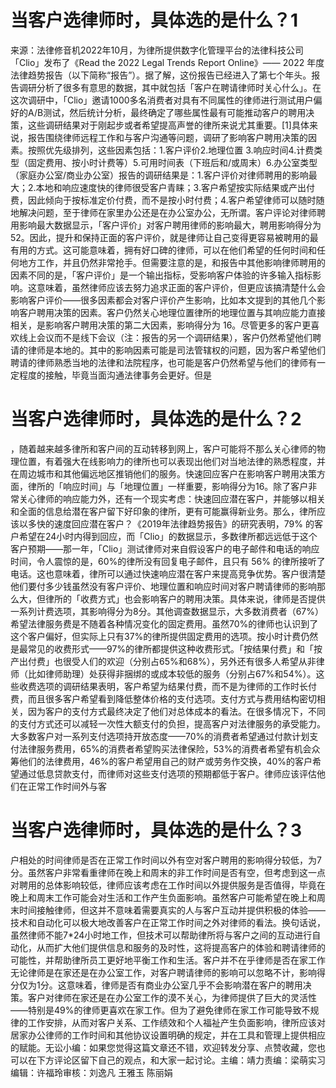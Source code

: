 # 当客户选律师时，具体选的是什么？1

来源：法律修音机2022年10月，为律所提供数字化管理平台的法律科技公司「Clio」发布了《Read the 2022 Legal Trends Report Online》—— 2022 年度法律趋势报告（以下简称“报告”）。据了解，这份报告已经进入了第七个年头。报告调研分析了很多有意思的数据，其中就包括「客户在聘请律师时关心什么」。在这次调研中，「Clio」邀请1000多名消费者对具有不同属性的律师进行测试用户偏好的A/B测试，然后统计分析，最终确定了哪些属性最有可能推动客户的聘用决策，这些调研结果对于刚起步或者希望提高声誉的律所来说尤其重要。[1]具体来说，报告围绕律师远程工作和与客户沟通等问题，调研了影响客户聘用决策的因素。按照优先级排列，这些因素包括：1.客户评价2.地理位置 3.响应时间4.计费类型（固定费用、按小时计费等）5.可用时间表（下班后和/或周末）6.办公室类型（家庭办公室/商业办公室）报告的调研结果是：1.客户评价对律师聘用的影响最大；2.本地和响应速度快的律师很受客户青睐；3.客户希望按实际结果或产出付费，因此倾向于按标准定价付费，而不是按小时付费；4.客户希望律师可以随时随地解决问题，至于律师在家里办公还是在办公室办公，无所谓。客户评论对律师聘用影响最大数据显示，「客户评价」对客户聘用律师的影响最大，聘用影响得分为52。因此，提升和保持正面的客户评价，就是律师让自己变得更容易被聘用的最有用的方式。这可能意味着，拥有好口碑的律师，可以在他们希望的任何时间和任何地方工作，并且仍然非常抢手。但需要注意的是，和报告中其他影响律师聘用的因素不同的是，「客户评价」是一个输出指标，受影响客户体验的许多输入指标影响。这意味着，虽然律师应该去努力追求正面的客户评价，但更应该搞清楚什么会影响客户评价——很多因素都会对客户评价产生影响，比如本文提到的其他几个影响客户聘用决策的因素。客户仍然关心地理位置律所的地理位置与其响应能力直接相关，是影响客户聘用决策的第二大因素，影响得分为 16。尽管更多的客户更喜欢线上会议而不是线下会议（注：报告的另一个调研结果），客户仍然希望他们聘请的律师是本地的。其中的影响因素可能是司法管辖权的问题，因为客户希望他们聘请的律师熟悉当地的法律和法院程序，也可能是客户仍然希望与他们的律师有一定程度的接触，毕竟当面沟通法律事务会更好。但是

# 当客户选律师时，具体选的是什么？2

，随着越来越多律所和客户间的互动转移到网上，客户可能将不那么关心律师的物理位置，有着强大在线影响力的律所也可以表现出他们对当地法律的熟悉程度，并在周边城市和其他偏远地区推销他们的服务。快速回应客户在影响客户聘用决策方面，律所的「响应时间」与「地理位置」一样重要，影响得分为16。除了客户非常关心律师的响应能力外，还有一个现实考虑：快速回应潜在客户，并能够以相关和全面的信息给潜在客户留下好印象的律所，更有可能赢得新业务。那么，律所应该以多快的速度回应潜在客户？《2019年法律趋势报告》的研究表明，79% 的客户希望在24小时内得到回应，而「Clio」的数据显示，多数律所都远远低于这个客户预期——那一年，「Clio」测试律师对来自假设客户的电子邮件和电话的响应时间，令人震惊的是，60%的律所没有回复电子邮件，且只有 56% 的律所接听了电话。这也意味着，律所可以通过快速响应潜在客户来提高竞争优势。客户很清楚他们要付多少钱虽然没有客户评价、地理位置和响应时间对客户聘请律师的影响那么大，但律所的「收费方式」也会影响客户的聘用决策。具体来说，律师是否提供一系列计费选项，其影响得分为8分。其他调查数据显示，大多数消费者（67%）希望法律服务费是不随着各种情况变化的固定费用。虽然70%的律师也认识到了这个客户偏好，但实际上只有37%的律所提供固定费用的选项。按小时计费仍然是最常见的收费形式——97%的律所都提供这种收费形式。「按结果付费」和「按产出付费」也很受人们的欢迎（分别占65%和68%），另外还有很多人希望从非律师（比如律师助理）处获得非捆绑的或成本较低的服务（分别占67%和54%）。这些收费选项的调研结果表明，客户希望为结果付费，而不是为律师的工作时长付费，而且很多客户希望看到降低整体价格的支付选项。支付方式与费用结构密切相关，因为客户的支付方式最终决定了他们对总体成本的看法。在很多情况下，不同的支付方式还可以减轻一次性大额支付的负担，提高客户对法律服务的承受能力。大多数客户对一系列支付选项持开放态度——70%的消费者希望通过付款计划支付法律服务费用，65%的消费者希望购买法律保险，53%的消费者希望有机会众筹他们的法律费用，46%的客户希望用自己的财产或劳务作交换，40%的客户希望通过低息贷款支付，而律师对这些支付选项的预期都低于客户。律师应该评估他们在正常工作时间外与客

# 当客户选律师时，具体选的是什么？3

户相处的时间律师是否在正常工作时间以外有空对客户聘用的影响得分较低，为7分。虽然客户非常看重律师在晚上和周末的非工作时间是否有空，但考虑到这一点对聘用的总体影响较低，律师应该考虑在工作时间以外提供服务是否值得，毕竟在晚上和周末工作可能会对生活和工作产生负面影响。虽然客户可能希望在晚上和周末时间接触律师，但这并不意味着需要真实的人与客户互动并提供积极的体验——技术和自动化可以极大地改善客户在正常工作时间之外对律师的看法。换句话说，虽然律师不能7*24小时地工作，但技术可以帮助律所将与客户之间的互动进行自动化，从而扩大他们提供信息和服务的及时性，这将提高客户的体验和聘请律师的可能性，并帮助律所员工更好地平衡工作和生活。客户并不在乎律师是否在家工作无论律师是在家还是在办公室工作，对客户聘请律师的影响可以忽略不计，影响得分仅为1分。这意味着，律师是否有商业办公室几乎不会影响潜在客户的聘用决策。客户对律师在家还是在办公室工作的漠不关心，为律师提供了巨大的灵活性——特别是49%的律师更喜欢在家工作。但为了避免律师在家工作可能导致不规律的工作安排，从而对客户关系、工作绩效和个人福祉产生负面影响，律所应该对居家办公律师的工作时间和其他协议设置明确的规定，并在工具和管理上提供相应的赋能。无讼小编：如果您觉得这篇文章还不错，欢迎转发分享、点赞收藏，您也可以在下方评论区留下自己的观点，和大家一起讨论。主编：靖力责编：梁萌实习编辑：许福玲审核：刘逸凡 王雅玉 陈丽娟


